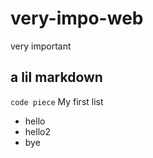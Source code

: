 # very-impo-web
very important

## a lil markdown
`code piece`
My first list
- hello
- hello2
- bye

